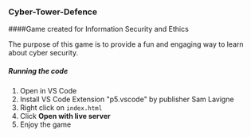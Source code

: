 ### Cyber-Tower-Defence
####Game created for Information Security and Ethics

The purpose of this game is to provide a fun and engaging way to learn about cyber security.

##### Running the code
1. Open in VS Code
2. Install VS Code Extension "p5.vscode" by publisher Sam Lavigne
3. Right click on ```index.html```
4. Click **Open with live server**
5. Enjoy the game
